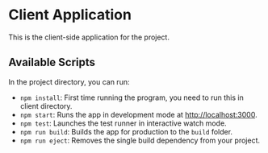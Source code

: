 # Client Application

This is the client-side application for the project.

## Available Scripts

In the project directory, you can run:

- `npm install`: First time running the program, you need to run this in client directory.
- `npm start`: Runs the app in development mode at [http://localhost:3000](http://localhost:3000).
- `npm test`: Launches the test runner in interactive watch mode.
- `npm run build`: Builds the app for production to the `build` folder.
- `npm run eject`: Removes the single build dependency from your project.
